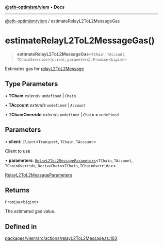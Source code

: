 [**@eth-optimism/viem**](../README.md) • **Docs**

***

[@eth-optimism/viem](../README.md) / estimateRelayL2ToL2MessageGas

# estimateRelayL2ToL2MessageGas()

> **estimateRelayL2ToL2MessageGas**\<`TChain`, `TAccount`, `TChainOverride`\>(`client`, `parameters`): `Promise`\<`bigint`\>

Estimates gas for [relayL2ToL2Message](relayL2ToL2Message.md)

## Type Parameters

• **TChain** *extends* `undefined` \| `Chain`

• **TAccount** *extends* `undefined` \| `Account`

• **TChainOverride** *extends* `undefined` \| `Chain` = `undefined`

## Parameters

• **client**: `Client`\<`Transport`, `TChain`, `TAccount`\>

Client to use

• **parameters**: [`RelayL2ToL2MessageParameters`](../type-aliases/RelayL2ToL2MessageParameters.md)\<`TChain`, `TAccount`, `TChainOverride`, `DeriveChain`\<`TChain`, `TChainOverride`\>\>

[RelayL2ToL2MessageParameters](../type-aliases/RelayL2ToL2MessageParameters.md)

## Returns

`Promise`\<`bigint`\>

The estimated gas value.

## Defined in

[packages/viem/src/actions/relayL2ToL2Message.ts:103](https://github.com/ethereum-optimism/ecosystem/blob/ab77241754eb52e5f63719e48141efd7250e972b/packages/viem/src/actions/relayL2ToL2Message.ts#L103)
